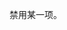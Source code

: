 <!--order: 1
title:
  zh-CN: 禁用
  en-US: Disabled

## zh-CN-->

禁用某一项。
<!--
## en-US

Disabled a tab.-->
